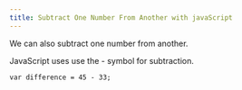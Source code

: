 ```yaml
---
title: Subtract One Number From Another with javaScript
---
```

We can also subtract one number from another.

JavaScript uses use the - symbol for subtraction.

    var difference = 45 - 33;